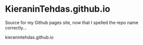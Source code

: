 # KieraninTehdas.github.io

Source for my Github pages site, now that I spelled the repo name correctly...

kieranintehdas.github.io
